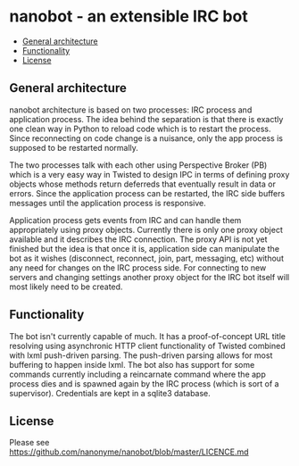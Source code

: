 nanobot - an extensible IRC bot
==============================

- [General architecture](#general-architecture)
- [Functionality](#functionality)
- [License](#license)

General architecture
--------------------

nanobot architecture is based on two processes: IRC process and
application process. The idea behind the separation is that there is
exactly one clean way in Python to reload code which is to restart the
process. Since reconnecting on code change is a nuisance, only the app
process is supposed to be restarted normally. 

The two processes talk with each other using Perspective Broker (PB)
which is a very easy way in Twisted to design IPC in terms of defining
proxy objects whose methods return deferreds that eventually result in
data or errors. Since the application process can be restarted, the
IRC side buffers messages until the application process is responsive.

Application process gets events from IRC and can handle them
appropriately using proxy objects. Currently there is only one proxy
object available and it describes the IRC connection. The proxy API is
not yet finished but the idea is that once it is, application side can
manipulate the bot as it wishes (disconnect, reconnect, join, part,
messaging, etc) without any need for changes on the IRC process
side. For connecting to new servers and changing settings another
proxy object for the IRC bot itself will most likely need to be created.

Functionality 
------------- 

The bot isn't currently capable of much. It has a proof-of-concept URL
title resolving using asynchronic HTTP client functionality of Twisted
combined with lxml push-driven parsing.  The push-driven parsing
allows for most buffering to happen inside lxml. The bot also has
support for some commands currently including a reincarnate command
where the app process dies and is spawned again by the IRC process
(which is sort of a supervisor). Credentials are kept in a sqlite3
database.

License
-------

Please see <https://github.com/nanonyme/nanobot/blob/master/LICENCE.md>